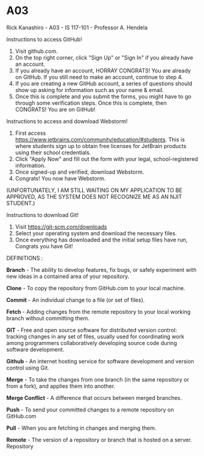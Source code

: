 # A03
Rick Kanashiro - A03 - IS 117-101 - Professor A. Hendela

Instructions to access GitHub!

1. Visit github.com.
2. On the top right corner, click "Sign Up" or "Sign In" if you already have an account.
3. If you already have an account, HORRAY CONGRATS! You are already on GitHub. If you still need to make an account, continue to step 4.
4. If you are creating a new GitHub account, a series of questions should show up asking for information such as your name & email.
5. Once this is complete and you submit the forms, you might have to go through some verification steps. Once this is complete, then CONGRATS! You are on GitHub!

Instructions to access and download Webstorm!

1. First access https://www.jetbrains.com/community/education/#students. This is where students sign up to obtain free licenses for JetBrain products using their school credentials.
2. Click "Apply Now" and fill out the form with your legal, school-registered information.
3. Once signed-up and verified, download Webstorm. 
5. Congrats! You now have Webstorm.

(UNFORTUNATELY, I AM STILL WAITING ON MY APPLICATION TO BE APPROVED, AS THE SYSTEM DOES NOT RECOGNIZE ME AS AN NJIT STUDENT.)

Instructions to download Git!

1. Visit https://git-scm.com/downloads
2. Select your operating system and download the necessary files.
3. Once everything has downloaded and the initial setup files have run, Congrats you have Git!





DEFINITIONS : 

<b>Branch</b> - The ability to develop features, fix bugs, or safely experiment with new ideas in a contained area of your repository.

<b>Clone</b> - To copy the repository from GitHub.com to your local machine.

<b>Commit</b> - An individual change to a file (or set of files).

<b>Fetch</b> - Adding changes from the remote repository to your local working branch without committing them.

<b>GIT</b> - Free and open source software for distributed version control: tracking changes in any set of files, usually used for coordinating work among programmers collaboratively developing source code during software development.

<b>Github</b> - An internet hosting service for software development and version control using Git. 

<b>Merge</b> - To take the changes from one branch (in the same repository or from a fork), and applies them into another.

<b>Merge Conflict</b> - A difference that occurs between merged branches.

<b>Push</b> - To send your committed changes to a remote repository on GitHub.com

<b>Pull</b> - When you are fetching in changes and merging them.

<b>Remote</b> - The version of a repository or branch that is hosted on a server.
Repository

